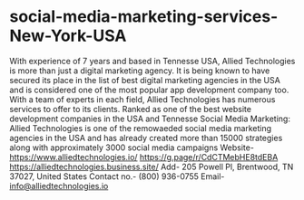 # social-media-marketing-services-New-York-USA
With experience of 7 years and based in Tennesse USA, Allied Technologies is more than just a digital marketing agency. It is being known to have secured its place in the list of best digital marketing agencies in the USA and is considered one of the most popular app development company too. With a team of experts in each field, Allied Technologies has numerous services to offer to its clients.   Ranked as one of the best website development companies in the USA and Tennesse Social Media Marketing: Allied Technologies is one of the remowaeded social media marketing agencies in the USA and has already created more than 15000 strategies along with approximately 3000 social media campaigns Website- https://www.alliedtechnologies.io/ https://g.page/r/CdCTMebHE8tdEBA https://alliedtechnologies.business.site/ Add- 205 Powell Pl, Brentwood, TN 37027, United States Contact no.- (800) 936-0755 Email- info@alliedtechnologies.io
